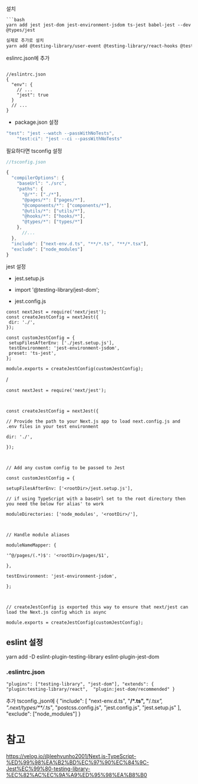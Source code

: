 설치
```
```bash
yarn add jest jest-dom jest-environment-jsdom ts-jest babel-jest --dev
@types/jest

```

```bash
실제로 추가로 설치 
yarn add @testing-library/user-event @testing-library/react-hooks @testing-library/react @testing-library/jest-dom @testing-library/dom --dev
```


eslinrc.json에 추가
```

//eslintrc.json
{
  "env": {
    // ...
    "jest": true
  }
  // ...
}

```

- package.json 설정
```jsx
"test": "jest --watch --passWithNoTests",
    "test:ci": "jest --ci --passWithNoTests"
```

필요하다면 tsconfig 설정
```jsx
//tsconfig.json

{
  "compilerOptions": {
    "baseUrl": "./src",
    "paths": {
      "@/*": ["./*"],
      "@pages/*": ["pages/*"],
      "@components/*": ["components/*"],
      "@utils/*": ["utils/*"],
      "@hooks/*": ["hooks/*"],
      "@types/*": ["types/*"]
    },
      //...
  },
  "include": ["next-env.d.ts", "**/*.ts", "**/*.tsx"],
  "exclude": ["node_modules"]
}
```

jest 설정
- jest.setup.js
- import '@testing-library/jest-dom';

- jest.config.js
```
const nextJest = require('next/jest');
const createJestConfig = nextJest({
 dir: './',
});

const customJestConfig = {
 setupFilesAfterEnv: ['./jest.setup.js'],
 testEnvironment: 'jest-environment-jsdom',
 preset: 'ts-jest',
};

module.exports = createJestConfig(customJestConfig);
```
/
```
const nextJest = require('next/jest');

  

const createJestConfig = nextJest({

// Provide the path to your Next.js app to load next.config.js and .env files in your test environment

dir: './',

});

  

// Add any custom config to be passed to Jest

const customJestConfig = {

setupFilesAfterEnv: ['<rootDir>/jest.setup.js'],

// if using TypeScript with a baseUrl set to the root directory then you need the below for alias' to work

moduleDirectories: ['node_modules', '<rootDir>/'],

  

// Handle module aliases

moduleNameMapper: {

'^@/pages/(.*)$': '<rootDir>/pages/$1',

},

testEnvironment: 'jest-environment-jsdom',

};

  

// createJestConfig is exported this way to ensure that next/jest can load the Next.js config which is async

module.exports = createJestConfig(customJestConfig);
```

## eslint 설정
yarn add -D eslint-plugin-testing-library eslint-plugin-jest-dom

### .eslintrc.json

`"plugins": ["testing-library", "jest-dom"], "extends": {  "plugin:testing-library/react",  "plugin:jest-dom/recommended" }`


추가
tsconfig.,json에 
{
  "include": [
    "next-env.d.ts",
    "**/*.ts",
    "**/*.tsx",
    ".next/types/**/*.ts",
    "postcss.config.js",
    "jest.config.js",
    "jest.setup.js"
  ],
  "exclude": ["node_modules"]
}

# 참고
https://velog.io/@leehyunho2001/Next.js-TypeScript-%ED%99%98%EA%B2%BD%EC%97%90%EC%84%9C-Jest%EC%99%80-testing-library-%EC%82%AC%EC%9A%A9%ED%95%98%EA%B8%B0